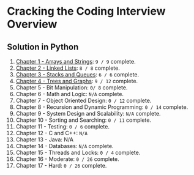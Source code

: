 # Cracking the Coding Interview Overview

## Solution in Python

1. [Chapter 1 - Arrays and Strings](cracking-the-coding-interview/chapter1): `9 / 9` complete.
2. [Chapter 2 - Linked Lists](cracking-the-coding-interview/chapter2): `8 / 8` complete.
3. [Chapter 3 - Stacks and Queues](cracking-the-coding-interview/chapter3): `6 / 6` complete.
4. [Chapter 4 - Trees and Graphs](cracking-the-coding-interview/chapter4): `9 / 12` complete.
5. Chapter 5 - Bit Manipulation: `0/ 8` complete.
6. Chapter 6 - Math and Logic: `N/A` complete.
7. Chapter 7 - Object Oriented Design: `0 / 12` complete.
8. Chapter 8 - Recursion and Dynamic Programming: `0 / 14` complete.
9. Chapter 9 - System Design and Scalability: `N/A` complete.
10. Chapter 10 - Sorting and Searching: `0 / 11` complete.
11. Chapter 11 - Testing: `0 / 6` complete.
12. Chapter 12 - C and C++: `N/A`
13. Chapter 13 - Java: N/A
14. Chapter 14 - Databases: `N/A` complete.
15. Chapter 15 - Threads and Locks: `0 / 4` complete.
16. Chapter 16 - Moderate: `0 / 26` complete.
17. Chapter 17 - Hard: `0 / 26` complete.
